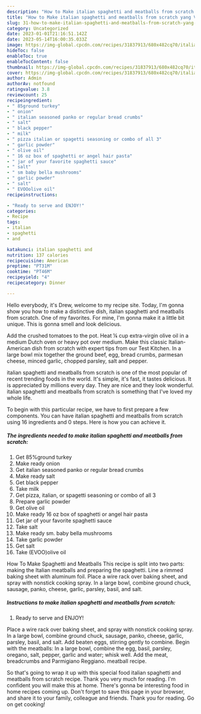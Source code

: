 ```yaml
---
description: "How to Make italian spaghetti and meatballs from scratch yang Very Delicious}"
title: "How to Make italian spaghetti and meatballs from scratch yang Very Delicious}"
slug: 31-how-to-make-italian-spaghetti-and-meatballs-from-scratch-yang-very-delicious
category: Uncategorized
date: 2023-01-01T21:16:51.142Z
date: 2023-05-14T16:00:35.033Z
image: https://img-global.cpcdn.com/recipes/31837913/680x482cq70/italian-spaghetti-and-meatballs-from-scratch-recipe-main-photo.jpg
hideToc: false
enableToc: true
enableTocContent: false
thumbnail: https://img-global.cpcdn.com/recipes/31837913/680x482cq70/italian-spaghetti-and-meatballs-from-scratch-recipe-main-photo.jpg
cover: https://img-global.cpcdn.com/recipes/31837913/680x482cq70/italian-spaghetti-and-meatballs-from-scratch-recipe-main-photo.jpg
author: Admin
authorAv: notfound
ratingvalue: 3.8
reviewcount: 25
recipeingredient:
- " 85ground turkey"
- " onion"
- " italian seasoned panko or regular bread crumbs"
- " salt"
- " black pepper"
- " milk"
- " pizza italian or spagetti seasoning or combo of all 3"
- " garlic powder"
- " olive oil"
- " 16 oz box of spaghetti or angel hair pasta"
- " jar of your favorite spaghetti sauce"
- " salt"
- " sm baby bella mushrooms"
- " garlic powder"
- " salt"
- " EVOOolive oil"
recipeinstructions:

- "Ready to serve and ENJOY!"
categories:
- Recipe
tags:
- italian
- spaghetti
- and

katakunci: italian spaghetti and 
nutrition: 137 calories
recipecuisine: American
preptime: "PT31M"
cooktime: "PT46M"
recipeyield: "4"
recipecategory: Dinner

---
```



Hello everybody, it's Drew, welcome to my recipe site. Today, I'm gonna show you how to make a distinctive dish, italian spaghetti and meatballs from scratch. One of my favorites. For mine, I'm gonna make it a little bit unique. This is gonna smell and look delicious.

Add the crushed tomatoes to the pot. Heat ¼ cup extra-virgin olive oil in a medium Dutch oven or heavy pot over medium. Make this classic Italian-American dish from scratch with expert tips from our Test Kitchen. In a large bowl mix together the ground beef, egg, bread crumbs, parmesan cheese, minced garlic, chopped parsley, salt and pepper.

italian spaghetti and meatballs from scratch is one of the most popular of recent trending foods in the world. It's simple, it's fast, it tastes delicious. It is appreciated by millions every day. They are nice and they look wonderful. italian spaghetti and meatballs from scratch is something that I've loved my whole life.


To begin with this particular recipe, we have to first prepare a few components. You can have italian spaghetti and meatballs from scratch using 16 ingredients and 0 steps. Here is how you can achieve it.

<!--inarticleads1-->

##### The ingredients needed to make italian spaghetti and meatballs from scratch:

1. Get  85%ground turkey
1. Make ready  onion
1. Get  italian seasoned panko or regular bread crumbs
1. Make ready  salt
1. Get  black pepper
1. Take  milk
1. Get  pizza, italian, or spagetti seasoning or combo of all 3
1. Prepare  garlic powder
1. Get  olive oil
1. Make ready  16 oz box of spaghetti or angel hair pasta
1. Get  jar of your favorite spaghetti sauce
1. Take  salt
1. Make ready  sm. baby bella mushrooms
1. Take  garlic powder
1. Get  salt
1. Take  (EVOO)olive oil


How To Make Spaghetti and Meatballs This recipe is split into two parts: making the Italian meatballs and preparing the spaghetti. Line a rimmed baking sheet with aluminum foil. Place a wire rack over baking sheet, and spray with nonstick cooking spray. In a large bowl, combine ground chuck, sausage, panko, cheese, garlic, parsley, basil, and salt. 

<!--inarticleads2-->

##### Instructions to make italian spaghetti and meatballs from scratch:


1. Ready to serve and ENJOY!

Place a wire rack over baking sheet, and spray with nonstick cooking spray. In a large bowl, combine ground chuck, sausage, panko, cheese, garlic, parsley, basil, and salt. Add beaten eggs, stirring gently to combine. Begin with the meatballs: In a large bowl, combine the egg, basil, parsley, oregano, salt, pepper, garlic and water; whisk well. Add the meat, breadcrumbs and Parmigiano Reggiano. meatball recipe. 

So that's going to wrap it up with this special food italian spaghetti and meatballs from scratch recipe. Thank you very much for reading. I'm confident you will make this at home. There's gonna be interesting food in home recipes coming up. Don't forget to save this page in your browser, and share it to your family, colleague and friends. Thank you for reading. Go on get cooking!
